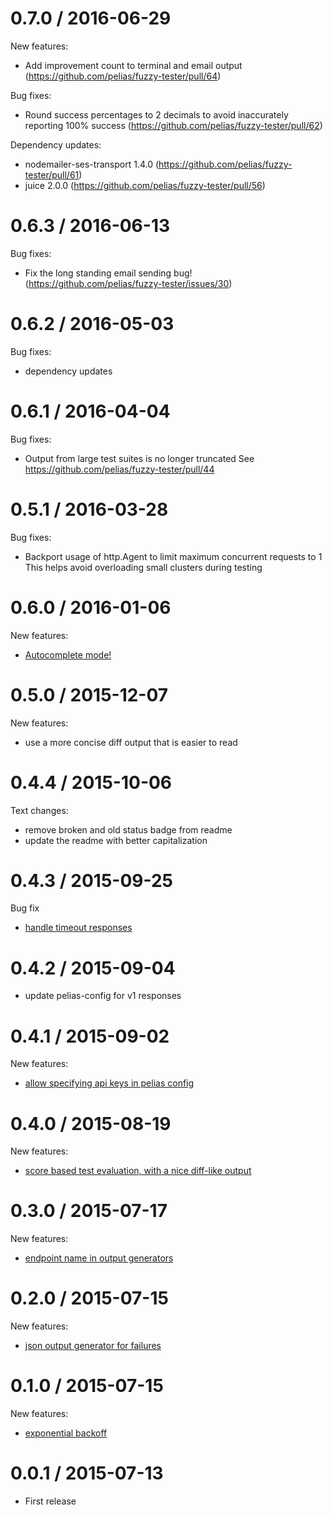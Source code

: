 0.7.0 / 2016-06-29
==================

New features:
* Add improvement count to terminal and email output (https://github.com/pelias/fuzzy-tester/pull/64)

Bug fixes:
* Round success percentages to 2 decimals to avoid inaccurately reporting 100% success (https://github.com/pelias/fuzzy-tester/pull/62)

Dependency updates:
* nodemailer-ses-transport 1.4.0 (https://github.com/pelias/fuzzy-tester/pull/61)
* juice 2.0.0 (https://github.com/pelias/fuzzy-tester/pull/56)

0.6.3 / 2016-06-13
==================

Bug fixes:
* Fix the long standing email sending bug! (https://github.com/pelias/fuzzy-tester/issues/30)

0.6.2 / 2016-05-03
==================

Bug fixes:
* dependency updates

0.6.1 / 2016-04-04
==================

Bug fixes:
* Output from large test suites is no longer truncated
  See https://github.com/pelias/fuzzy-tester/pull/44

0.5.1 / 2016-03-28
==================

Bug fixes:
* Backport usage of http.Agent to limit maximum concurrent requests to 1
  This helps avoid overloading small clusters during testing

0.6.0 / 2016-01-06
==================

New features:
* [Autocomplete mode!](https://github.com/pelias/fuzzy-tester/pull/28)

0.5.0 / 2015-12-07
==================

New features:
* use a more concise diff output that is easier to read

0.4.4 / 2015-10-06
==================

Text changes:
* remove broken and old status badge from readme
* update the readme with better capitalization

0.4.3 / 2015-09-25
==================

Bug fix
* [handle timeout responses](https://github.com/pelias/fuzzy-tester/pull/16)

0.4.2 / 2015-09-04
==================

* update pelias-config for v1 responses

0.4.1 / 2015-09-02
==================

New features:
 * [allow specifying api keys in pelias config](https://github.com/pelias/fuzzy-tester/pull/14)

0.4.0 / 2015-08-19
==================

New features:
 * [score based test evaluation, with a nice diff-like output](https://github.com/pelias/fuzzy-tester/pull/4)

0.3.0 / 2015-07-17
==================

New features:
 * [endpoint name in output generators](https://github.com/pelias/fuzzy-tester/tree/build-names)

0.2.0 / 2015-07-15
==================

New features:
  * [json output generator for failures](https://github.com/pelias/fuzzy-tester/tree/print_failures)

0.1.0 / 2015-07-15
==================

New features:

  * [exponential backoff](https://github.com/pelias/fuzzy-tester/commit/02388de3ba738e6774a459dfd59d136a9e69482d)

0.0.1 / 2015-07-13
==================

  * First release
